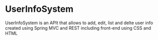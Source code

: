 # UserInfoSystem
UserInfoSystem is an APIt that allows to add, edit, list and delte user info created using Spring MVC and REST including front-end using CSS and HTML
